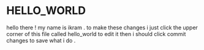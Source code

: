 # HELLO_WORLD
hello there ! my name is ikram .
to make these changes i just click the upper corner of this file called hello_world to edit it then i should click commit changes to save what i do .
